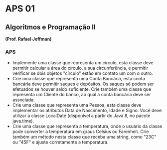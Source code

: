 # APS 01

## Algoritmos e Programação II

**(Prof. Rafael Jeffman)**

### APS

 + Implemente uma classe que representa um círculo, esta classe deve permitir calcular a área do círculo, a sua circunferência, e permitir verificar se dois objetos "círculo" estão em contato um com o outro.
 + Crie uma classe que representa uma Conta Bancária, esta conta bancária deve permitir saques e depósitos. Os saques só podem ser efetuados se houver saldo suficiente. Crie também uma classe que representa um Cliente do banco, ao qual a conta bancária deve ser associada.
 + Crie uma classe que representa uma Pessoa, esta classe deve implementar os atributos Data de Nascimento, Idade e Signo. Você deve utilizar a classe LocalDate (disponível a partir do Java  8, no pacote java.time).
 + Crie uma classe que representa a temperatura, onde o usuário da classe pode converter a temperatura em graus Celsius ou Farenheit. Crie também um método nesta classe que receba uma string, como "23C" ou "45F" e ajuste corretamente a temperatura.